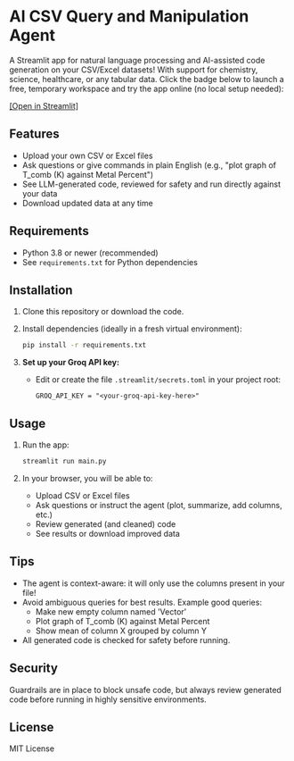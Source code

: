 # AI CSV Query and Manipulation Agent

A Streamlit app for natural language processing and AI-assisted code generation on your CSV/Excel datasets! With support for chemistry, science, healthcare, or any tabular data.
Click the badge below to launch a free, temporary workspace and try the app online (no local setup needed):

[[Open in Streamlit]](https://ai-csv-querry-agent-khhv88pepu3mnresse6gfq.streamlit.app/)
## Features

- Upload your own CSV or Excel files
- Ask questions or give commands in plain English (e.g., "plot graph of T_comb (K) against Metal Percent")
- See LLM-generated code, reviewed for safety and run directly against your data
- Download updated data at any time

## Requirements

- Python 3.8 or newer (recommended)
- See `requirements.txt` for Python dependencies

## Installation

1. Clone this repository or download the code.

2. Install dependencies (ideally in a fresh virtual environment):

    ```bash
    pip install -r requirements.txt
    ```

3. **Set up your Groq API key:**

   - Edit or create the file `.streamlit/secrets.toml` in your project root:
     ```
     GROQ_API_KEY = "<your-groq-api-key-here>"
     ```

## Usage

1. Run the app:

    ```bash
    streamlit run main.py
    ```

2. In your browser, you will be able to:
    - Upload CSV or Excel files
    - Ask questions or instruct the agent (plot, summarize, add columns, etc.)
    - Review generated (and cleaned) code
    - See results or download improved data

## Tips

- The agent is context-aware: it will only use the columns present in your file!
- Avoid ambiguous queries for best results. Example good queries:
    - Make new empty column named 'Vector'
    - Plot graph of T_comb (K) against Metal Percent
    - Show mean of column X grouped by column Y
- All generated code is checked for safety before running.

## Security

Guardrails are in place to block unsafe code, but always review generated code before running in highly sensitive environments.

## License

MIT License

